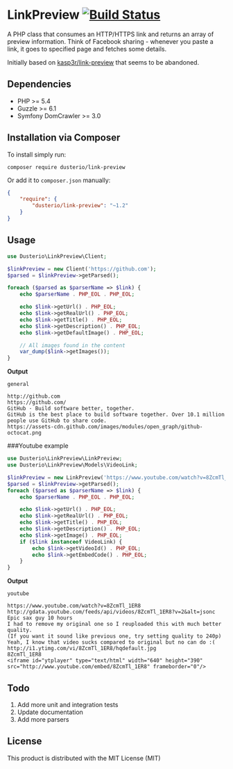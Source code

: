 LinkPreview [![Build Status](https://secure.travis-ci.org/kasp3r/link-preview.png)](http://travis-ci.org/kasp3r/link-preview)
===========

A PHP class that consumes an HTTP/HTTPS link and returns an array of preview information. Think of Facebook sharing -
whenever you paste a link, it goes to specified page and fetches some details.

Initially based on [kasp3r/link-preview](https://github.com/kasp3r/link-preview) that seems to be abandoned.

## Dependencies

* PHP >= 5.4
* Guzzle >= 6.1
* Symfony DomCrawler >= 3.0

## Installation via Composer

To install simply run:

```
composer require dusterio/link-preview
```

Or add it to `composer.json` manually:

```json
{
    "require": {
        "dusterio/link-preview": "~1.2"
    }
}
```

## Usage

```php
use Dusterio\LinkPreview\Client;

$linkPreview = new Client('https://github.com');
$parsed = $linkPreview->getParsed();

foreach ($parsed as $parserName => $link) {
    echo $parserName . PHP_EOL . PHP_EOL;

    echo $link->getUrl() . PHP_EOL;
    echo $link->getRealUrl() . PHP_EOL;
    echo $link->getTitle() . PHP_EOL;
    echo $link->getDescription() . PHP_EOL;
    echo $link->getDefaultImage() . PHP_EOL;

    // All images found in the content
    var_dump($link->getImages());
}
```


**Output**

```
general

http://github.com
https://github.com/
GitHub · Build software better, together.
GitHub is the best place to build software together. Over 10.1 million people use GitHub to share code.
https://assets-cdn.github.com/images/modules/open_graph/github-octocat.png
```

###Youtube example

```php
use Dusterio\LinkPreview\LinkPreview;
use Dusterio\LinkPreview\Models\VideoLink;

$linkPreview = new LinkPreview('https://www.youtube.com/watch?v=8ZcmTl_1ER8');
$parsed = $linkPreview->getParsed();
foreach ($parsed as $parserName => $link) {
    echo $parserName . PHP_EOL . PHP_EOL;

    echo $link->getUrl() . PHP_EOL;
    echo $link->getRealUrl() . PHP_EOL;
    echo $link->getTitle() . PHP_EOL;
    echo $link->getDescription() . PHP_EOL;
    echo $link->getImage() . PHP_EOL;
    if ($link instanceof VideoLink) {
        echo $link->getVideoId() . PHP_EOL;
        echo $link->getEmbedCode() . PHP_EOL;
    }
}
```


**Output**

```
youtube

https://www.youtube.com/watch?v=8ZcmTl_1ER8
http://gdata.youtube.com/feeds/api/videos/8ZcmTl_1ER8?v=2&alt=jsonc
Epic sax guy 10 hours
I had to remove my original one so I reuploaded this with much better quality.
(If you want it sound like previous one, try setting quality to 240p)
Yeah, I know that video sucks compared to original but no can do :(
http://i1.ytimg.com/vi/8ZcmTl_1ER8/hqdefault.jpg
8ZcmTl_1ER8
<iframe id="ytplayer" type="text/html" width="640" height="390" src="http://www.youtube.com/embed/8ZcmTl_1ER8" frameborder="0"/>
```

## Todo
1. Add more unit and integration tests
2. Update documentation
3. Add more parsers

## License

This product is distributed with the MIT License (MIT)

